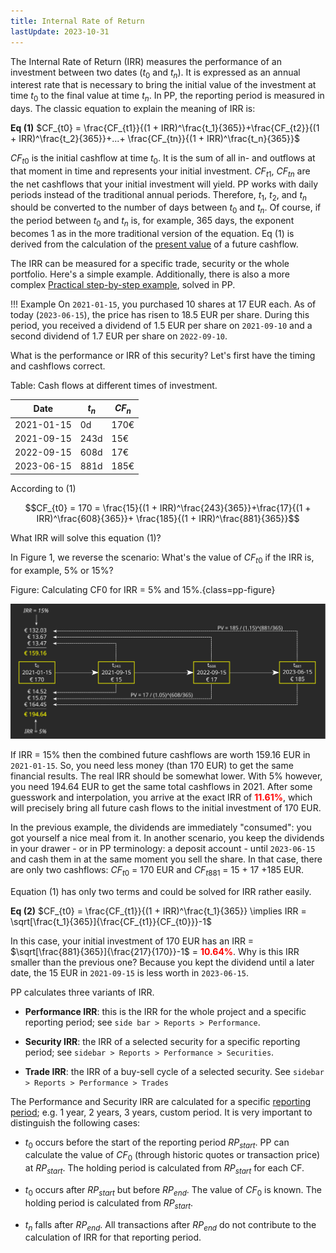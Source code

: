 ```yaml
---
title: Internal Rate of Return
lastUpdate: 2023-10-31
---
```


The Internal Rate of Return (IRR) measures the performance of an investment between two dates ($t_{0}$ and $t_{n}$). It is expressed as an annual interest rate that is necessary to bring the initial value of the investment at time $t_{0}$ to the final value at time $t_{n}$. In PP, the reporting period is measured in days. The classic equation to explain the meaning of IRR is:

**Eq (1)**    $CF_{t0} = \frac{CF_{t1}}{(1 + IRR)^\frac{t_1}{365}}+\frac{CF_{t2}}{(1 + IRR)^\frac{t_2}{365}}+...+ \frac{CF_{tn}}{(1 + IRR)^\frac{t_n}{365}}$

$CF_{t0}$ is the initial cashflow at time $t_0$. It is the sum of all in- and outflows at that moment in time and represents your initial investment. $CF_{t1}$, $CF_{tn}$ are the net cashflows that your initial investment will yield. PP works with daily periods instead of the traditional annual periods. Therefore, $t_1$, $t_2$, and $t_n$ should be converted to the number of days between $t_0$ and $t_n$. Of course, if the period between $t_0$ and $t_n$ is, for example, 365 days, the exponent becomes 1 as in the more traditional version of the equation. Eq (1) is derived from the calculation of the [present value](../images/info-irr-future-present-value.svg) of a future cashflow.

The IRR can be measured for a specific trade, security or the whole portfolio. Here's a simple example. Additionally, there is also a more complex [Practical step-by-step example](irr-example.md), solved in PP.

!!! Example
    On `2021-01-15`, you purchased 10 shares at 17 EUR each.
    As of today (`2023-06-15`), the price has risen to 18.5 EUR per share. During this period, you received a dividend of 1.5 EUR per share on `2021-09-10` and a second dividend of 1.7 EUR per share on `2022-09-10`.

What is the performance or IRR of this security? Let's first have the timing and cashflows correct.


Table: Cash flows at different times of investment.

| Date       | $t_n$ | $CF_n$           |
|------------|-------|------------------|
| 2021-01-15 | 0d    | 170€             |
| 2021-09-15 | 243d  | 15€              |
| 2022-09-15 | 608d  | 17€              |
| 2023-06-15 | 881d  | 185€             |

According to (1)

$$CF_{t0} = 170 = \frac{15}{(1 + IRR)^\frac{243}{365}}+\frac{17}{(1 + IRR)^\frac{608}{365}}+ \frac{185}{(1 + IRR)^\frac{881}{365}}$$

What IRR will solve this equation (1)?

In Figure 1, we reverse the scenario: What's the value of $CF_{t0}$ if the IRR is, for example, 5% or 15%?

Figure: Calculating CF0 for IRR = 5% and 15%.{class=pp-figure}

![](../images/info-irr-calculations.svg)

If IRR = 15% then the combined future cashflows are worth 159.16 EUR in `2021-01-15`. So, you need less money (than 170 EUR) to get the same financial results.  The real IRR should be somewhat lower. With 5% however, you need 194.64 EUR to get the same total cashflows in 2021. After some guesswork and interpolation, you arrive at the exact IRR of <span style="color:red">**11.61%**</span>, which will precisely bring all future cash flows to the initial investment of 170 EUR.

In the previous example, the dividends are immediately "consumed": you got yourself a nice meal from it. In another scenario, you keep the dividends in your drawer - or in PP terminology: a deposit account -  until `2023-06-15` and cash them in at the same moment you sell the share. In that case, there are only two cashflows: $CF_{t0}$ = 170 EUR and $CF_{t881}$ = 15 + 17 +185 EUR.

Equation (1) has only two terms and could be solved for IRR rather easily.

**Eq (2)**    $CF_{t0} = \frac{CF_{t1}}{(1 + IRR)^\frac{t_1}{365}} \implies  IRR = \sqrt[\frac{t_1}{365}]{\frac{CF_{t1}}{CF_{t0}}}-1$

In this case, your initial investment of 170 EUR has an IRR = $\sqrt[\frac{881}{365}]{\frac{217}{170}}-1$ = <span style="color:red">**10.64%**</span>. Why is this IRR smaller than the previous one? Because you kept the dividend until a later date, the 15 EUR in `2021-09-15` is less worth in `2023-06-15`.

PP calculates three variants of IRR.

  + **Performance IRR**: this is the IRR for the whole project and a specific reporting period; see `side bar > Reports > Performance`.

  + **Security IRR**: the IRR of a selected security for a specific reporting period; see `sidebar > Reports > Performance > Securities`.

  + **Trade IRR**: the IRR of a buy-sell cycle of a selected security. See `sidebar > Reports > Performance > Trades`

The Performance and Security IRR are calculated for a specific [reporting period](./reporting-period.md); e.g. 1 year, 2 years, 3 years, custom period. It is very important to distinguish the following cases:

  + $t_0$ occurs before the start of the reporting period $RP_{start}$.  PP can calculate the value of $CF_0$ (through historic quotes or transaction price) at $RP_{start}$. The holding period is calculated from $RP_{start}$ for each CF.

  + $t_0$ occurs after $RP_{start}$ but before $RP_{end}$. The value of $CF_0$ is known. The holding period is calculated from $RP_{start}$.

  + $t_n$ falls after $RP_{end}$. All transactions after $RP_{end}$ do not contribute to the calculation of IRR for that reporting period.
